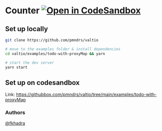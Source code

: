 # Counter [![Open in CodeSandbox](https://img.shields.io/badge/Open%20in-CodeSandbox-blue?style=flat-square&logo=codesandbox)](https://githubbox.com/pmndrs/valtio/tree/main/examples/todo-with-proxyMap)

## Set up locally

```bash
git clone https://github.com/pmndrs/valtio

# move to the examples folder & install dependencies
cd valtio/examples/todo-with-proxyMap && yarn

# start the dev server
yarn start
```

## Set up on codesandbox

Link: https://githubbox.com/pmndrs/valtio/tree/main/examples/todo-with-proxyMap

### Authors
[@fkhadra](https://github.com/fkhadra)
